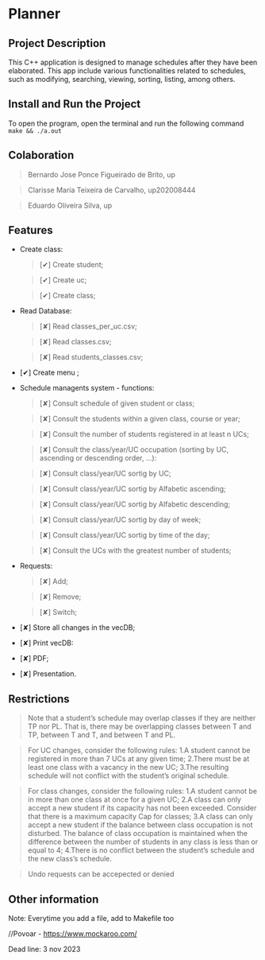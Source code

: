 # Planner

## Project Description

This C++ application is designed to manage schedules after they have been elaborated. This app include various functionalities related to schedules, such as modifying, searching, viewing, sorting, listing, among others.

## Install and Run the Project

To open the program, open the terminal and run the following command
`make && ./a.out`

## Colaboration

> Bernardo Jose Ponce Figueirado de Brito, up

> Clarisse Maria Teixeira de Carvalho, up202008444

> Eduardo Oliveira Silva, up

## Features

- Create class:

  > [✔] Create student;

  > [✔] Create uc;

  > [✔] Create class;

- Read Database:

  > [✘] Read classes_per_uc.csv;

  > [✘] Read classes.csv;

  > [✘] Read students_classes.csv;

- [✔] Create menu ;

- Schedule managents system - functions:

  > [✘] Consult schedule of given student or class;

  > [✘] Consult the students within a given class, course or year;

  > [✘] Consult the number of students registered in at least n UCs;

  > [✘] Consult the class/year/UC occupation (sorting by UC, ascending or descending order, …):

  > [✘] Consult class/year/UC sortig by UC;

  > [✘] Consult class/year/UC sortig by Alfabetic ascending;

  > [✘] Consult class/year/UC sortig by Alfabetic descending;

  > [✘] Consult class/year/UC sortig by day of week;

  > [✘] Consult class/year/UC sortig by time of the day;

  > [✘] Consult the UCs with the greatest number of students;

- Requests:

  > [✘] Add;

  > [✘] Remove;

  > [✘] Switch;

- [✘] Store all changes in the vecDB;

- [✘] Print vecDB:

- [✘] PDF;

- [✘] Presentation.

## Restrictions

> Note that a student’s schedule may overlap classes if they are neither TP nor PL. That is, there may be overlapping classes between T and TP, between T and T, and between T and PL.

> For UC changes, consider the following rules:
> 1.A student cannot be registered in more than 7 UCs at any given time;
> 2.There must be at least one class with a vacancy in the new UC;
> 3.The resulting schedule will not conflict with the student’s original schedule.

> For class changes, consider the following rules:
> 1.A student cannot be in more than one class at once for a given UC;
> 2.A class can only accept a new student if its capacity has not been exceeded. Consider that there is a maximum capacity Cap for classes;
> 3.A class can only accept a new student if the balance between class occupation is not disturbed. The balance of class occupation is maintained when the difference between the number of students in any class is less than or equal to 4;
> 4.There is no conflict between the student’s schedule and the new class’s schedule.

> Undo requests can be accepected or denied

## Other information

Note: Everytime you add a file, add to Makefile too

//Povoar - https://www.mockaroo.com/

Dead line: 3 nov 2023
